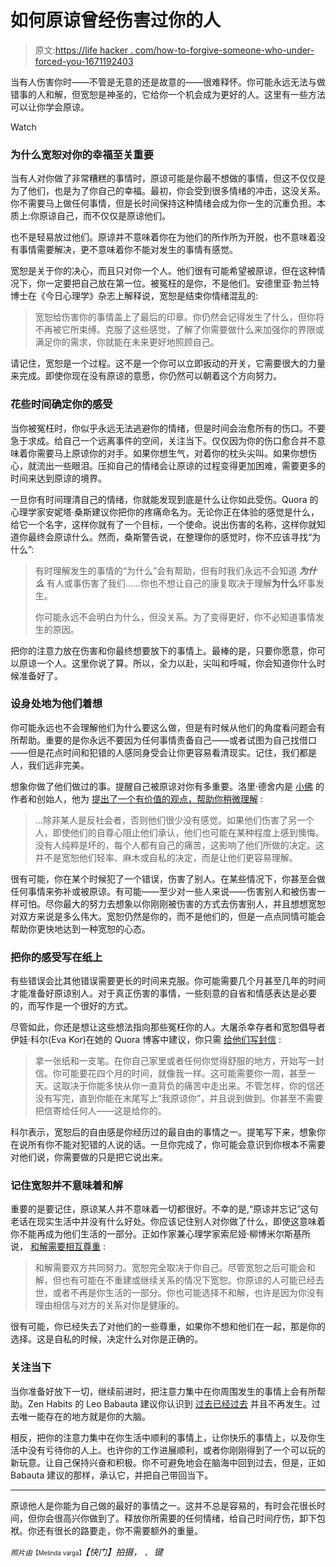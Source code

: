 # 如何原谅曾经伤害过你的人

> 原文:[https://life hacker . com/how-to-forgive-someone-who-under-forced-you-1671192403](https://lifehacker.com/how-to-forgive-someone-who-has-wronged-you-1671192403)

当有人伤害你时——不管是无意的还是故意的——很难释怀。你可能永远无法与做错事的人和解，但宽恕是神圣的，它给你一个机会成为更好的人。这里有一些方法可以让你学会原谅。

Watch

### **为什么宽恕对你的幸福至关重要**

当有人对你做了非常糟糕的事情时，原谅可能是你最不想做的事情，但这不仅仅是为了他们，也是为了你自己的幸福。最初，你会受到很多情绪的冲击，这没关系。你不需要马上做任何事情，但是长时间保持这种情绪会成为你一生的沉重负担。本质上:你原谅自己，而不仅仅是原谅他们。

也不是轻易放过他们。原谅并不意味着你在为他们的所作所为开脱，也不意味着没有事情需要解决，更不意味着你不能对发生的事情有感觉。

宽恕是关于你的决心，而且只对你一个人。他们很有可能希望被原谅，但在这种情况下，你一定要把自己放在第一位。被冤枉的是你，不是他们。安德里亚·勃兰特博士在《今日心理学》杂志上解释说，宽恕是结束你情绪混乱的:

> 宽恕给伤害你的事情盖上了最后的印章。你仍然会记得发生了什么，但你将不再被它所束缚。克服了这些感觉，了解了你需要做什么来加强你的界限或满足你的需求，你就能在未来更好地照顾自己。

请记住，宽恕是一个过程。这不是一个你可以立即扳动的开关，它需要很大的力量来完成。即使你现在没有原谅的意愿，你仍然可以朝着这个方向努力。

### **花些时间确定你的感受**

当你被冤枉时，你似乎永远无法逃避你的情绪，但是时间会治愈所有的伤口。不要急于求成。给自己一个远离事件的空间，关注当下。仅仅因为你的伤口愈合并不意味着你需要马上原谅你的对手。如果你想生气，对着你的枕头尖叫。如果你想伤心，就流出一些眼泪。压抑自己的情绪会让原谅的过程变得更加困难，需要更多的时间来达到原谅的境界。

一旦你有时间理清自己的情绪，你就能发现到底是什么让你如此受伤。Quora 的心理学家安妮塔·桑斯建议你把你的疼痛命名为。无论你正在体验的感觉是什么，给它一个名字，这样你就有了一个目标，一个使命。说出伤害的名称，这样你就知道你最终会原谅什么。然而，桑斯警告说，在整理你的感觉时，你不应该寻找“为什么”:

> 有时理解发生的事情的“为什么”会有帮助，但有时我们永远不会知道 ***为什么*** 有人或事伤害了我们……你也不想让自己的康复取决于理解**为什么**坏事发生。
> 
> 你可能永远不会明白为什么，但没关系。为了变得更好，你不必知道事情发生的原因。

把你的注意力放在伤害和你最终想要放下的事情上。最棒的是，只要你愿意，你可以原谅一个人。这里你说了算。所以，全力以赴，尖叫和呼喊，你会知道你什么时候准备好了。

### **设身处地为他们着想**

你可能永远也不会理解他们为什么要这么做，但是有时候从他们的角度看问题会有所帮助。重要的是你永远不要因为任何事情责备自己——或者试图为自己找借口——但是花点时间和犯错的人感同身受会让你更容易看清现实。记住，我们都是人，我们远非完美。

想象你做了他们做过的事。提醒自己被原谅对你有多重要。洛里·德舍内是 [小佛](http://tinybuddha.com/) 的作者和创始人，他为 [提出了一个有价值的观点，帮助你稍微理解](http://tinybuddha.com/blog/how-to-forgive-someone-when-its-hard-30-tips-to-let-go-of-anger/) :

> ...除非某人是反社会者，否则他们很少没有感觉。如果他们伤害了另一个人，即使他们的自尊心阻止他们承认，他们也可能在某种程度上感到懊悔。没有人纯粹是坏的，每个人都有自己的痛苦，这影响了他们所做的决定。这并不是宽恕他们轻率、麻木或自私的决定，而是让他们更容易理解。

很有可能，你在某个时候犯了一个错误，伤害了别人。在某些情况下，你甚至会做任何事情来弥补或被原谅。有可能——至少对一些人来说——伤害别人和被伤害一样可怕。尽你最大的努力去想象以你刚刚被伤害的方式去伤害别人，并且想想宽恕对双方来说是多么伟大。宽恕仍然是你的，而不是他们的，但是一点点同情可能会帮助你更快地达到一种宽恕的心态。

### 把你的感受写在纸上

有些错误会比其他错误需要更长的时间来克服。你可能需要几个月甚至几年的时间才能准备好原谅别人。对于真正伤害的事情，一些刻意的自省和情感表达是必要的，而写作是一个很好的方式。

尽管如此，你还是想让这些想法指向那些冤枉你的人。大屠杀幸存者和宽恕倡导者伊娃·科尔(Eva Kor)在她的 Quora 博客中建议，你只需 [给他们写封信](http://www.quora.com/What-is-the-first-step-toward-forgiveness-and-how-do-I-convince-myself-to-do-that/answer/Eva-Kor?srid=SFj&share=1) :

> 拿一张纸和一支笔。在你自己家里或者任何你觉得舒服的地方，开始写一封信。你可能要花四个月的时间，就像我一样。这可能需要你一周，甚至一天。这取决于你能多快从你一直背负的痛苦中走出来。不管怎样，你的信还没有写完，直到你能在末尾写上“我原谅你”，并且说到做到。你甚至不需要把信寄给任何人——这是给你的。

科尔表示，宽恕后的自由感是你经历过的最自由的事情之一。提笔写下来，想象你在说所有你不能对犯错的人说的话。一旦你完成了，你可能会意识到你根本不需要对他们说，你需要做的只是把它说出来。

### **记住宽恕并不意味着和解**

重要的是要记住，原谅某人并不意味着一切都很好。不幸的是,“原谅并忘记”这句老话在现实生活中并没有什么好处。你应该记住别人对你做了什么，即使这意味着你不能再成为他们生活的一部分。正如作家兼心理学家索尼娅·柳博米尔斯基所说， [和解需要相互尊重](http://www.pbs.org/thisemotionallife/topic/forgiveness/understanding-forgiveness) :

> 和解需要双方共同努力。宽恕完全取决于你自己。尽管宽恕之后可能会和解，但也有可能在不重建或继续关系的情况下宽恕。你原谅的人可能已经去世，或者不再是你生活的一部分。你也可能选择不和解，也许是因为你没有理由相信与对方的关系对你是健康的。

很有可能，你已经失去了对他们的一些尊重，如果你不想和他们在一起，那是你的选择。这是自私的时候，决定什么对你是正确的。

### **关注当下**

当你准备好放下一切，继续前进时，把注意力集中在你周围发生的事情上会有所帮助。Zen Habits 的 Leo Babauta 建议你认识到 [过去已经过去](http://zenhabits.net/how-to-let-go-and-forgive/) 并且不再发生。过去唯一能存在的地方就是你的大脑。

相反，把你的注意力集中在你生活中顺利的事情上，让你快乐的事情上，以及你生活中没有亏待你的人上。也许你的工作进展顺利，或者你刚刚得到了一个可以玩的新玩意。让自己保持兴奋和积极。你不可避免地会在脑海中回到过去，但是，正如 Babauta 建议的那样，承认它，并把自己带回当下。

* * *

原谅他人是你能为自己做的最好的事情之一。这并不总是容易的，有时会花很长时间，但你会很高兴你做到了。释放你所需要的任何情绪，给自己时间疗伤，卸下包袱。你还有很长的路要走，你不需要额外的重量。

<small>*照片由*</small><small><small>【Melinda varga】</small></small>*【快门】拍摄，* [<small></small>](https://www.flickr.com/photos/taston/2791389973)*<small>*，*</small> 键*